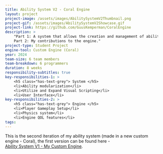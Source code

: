 ```yaml
---
title: Ability System V2 - Coral Engine
layout: project
project-image: /assets/images/AbilitySystemV2Thumbnail.png
project-gif: /assets/images/AbilitySystemV2Showcase.gif
project-link: https://github.com/GuusKemperman/CoralEngine
description: >
    "Part 1: A system that allows the creation and management of abilities expanded with the help of visual scripting. <br> 
    Part 2: My contributions to the engine."
project-type: Student Project
engine-tool: Custom Engine (Coral)
year: 2024
team-size: 6 team members
team-breakdown: 6 programmers
duration: 8 weeks
responsibility-subtitles: true
key-responsibilities-1: >
    <h5 class="has-text-grey"> System </h5>
    <li>Ability modularization</li>
    <li>Utilize and Expand Visual Scripting</li>
    <li>User Interface</li>
key-responsibilities-2: >
    <h5 class="has-text-grey"> Engine </h5>
    <li>Player Gameplay Setup</li>
    <li>Physics system</li>
    <li>Engine QOL features</li>
tags:
---
```


This is the second iteration of my ability system (made in a new custom engine - Coral), the first version can be found here - 
<br><a href="{{ 'projects/3-AbilitySystemV1' | absolute_url }}">Ability System V1 - My Custom Engine</a>.
